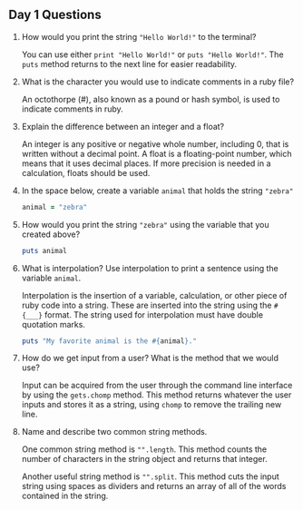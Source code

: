 ## Day 1 Questions

1. How would you print the string `"Hello World!"` to the terminal?

   You can use either `print "Hello World!"` or `puts "Hello World!"`. The `puts` method returns to the next line for easier readability.

2. What is the character you would use to indicate comments in a ruby file?

   An octothorpe (#), also known as a pound or hash symbol, is used to indicate comments in ruby.

3. Explain the difference between an integer and a float?

   An integer is any positive or negative whole number, including 0, that is written without a decimal point. A float is a floating-point number, which means that it uses decimal places. If more precision is needed in a calculation, floats should be used.

4. In the space below, create a variable `animal` that holds the string `"zebra"`

   ```ruby
   animal = "zebra"
   ```

5. How would you print the string `"zebra"` using the variable that you created above?

   ```ruby
   puts animal
   ```

6. What is interpolation? Use interpolation to print a sentence using the variable `animal`.

   Interpolation is the insertion of a variable, calculation, or other piece of ruby code into a string. These are inserted into the string using the `#{___}` format. The string used for interpolation must have double quotation marks.

   ```ruby
   puts "My favorite animal is the #{animal}."
   ```

7. How do we get input from a user? What is the method that we would use?

   Input can be acquired from the user through the command line interface by using the `gets.chomp` method. This method returns whatever the user inputs and stores it as a string, using `chomp` to remove the trailing new line.

8. Name and describe two common string methods.

   One common string method is `"".length`. This method counts the number of characters in the string object and returns that integer.

   Another useful string method is `"".split`. This method cuts the input string using spaces as dividers and returns an array of all of the words contained in the string.
